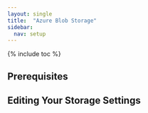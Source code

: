 ```yaml
---
layout: single
title:  "Azure Blob Storage"
sidebar:
  nav: setup
---
```


{% include toc %}

## Prerequisites

## Editing Your Storage Settings
